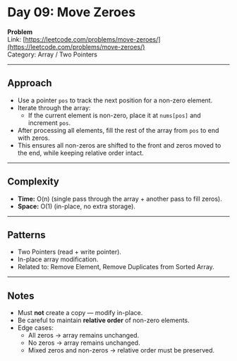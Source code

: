 # Day 09: Move Zeroes  
**Problem**  
Link: [https://leetcode.com/problems/move-zeroes/](https://leetcode.com/problems/move-zeroes/)  
Category: Array / Two Pointers  

---

## Approach  
- Use a pointer `pos` to track the next position for a non-zero element.  
- Iterate through the array:  
  - If the current element is non-zero, place it at `nums[pos]` and increment `pos`.  
- After processing all elements, fill the rest of the array from `pos` to end with zeros.  
- This ensures all non-zeros are shifted to the front and zeros moved to the end, while keeping relative order intact.  

---

## Complexity  
- **Time:** O(n) (single pass through the array + another pass to fill zeros).  
- **Space:** O(1) (in-place, no extra storage).  

---

## Patterns  
- Two Pointers (read + write pointer).  
- In-place array modification.  
- Related to: Remove Element, Remove Duplicates from Sorted Array.  

---

## Notes  
- Must **not** create a copy — modify in-place.  
- Be careful to maintain **relative order** of non-zero elements.  
- Edge cases:  
  - All zeros → array remains unchanged.  
  - No zeros → array remains unchanged.  
  - Mixed zeros and non-zeros → relative order must be preserved.  